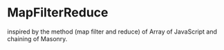 # MapFilterReduce
inspired by the method (map filter and reduce) of Array of JavaScript and chaining of Masonry.
